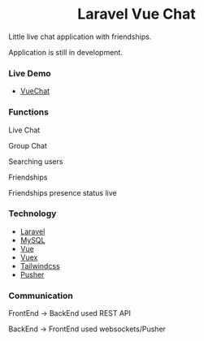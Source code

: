 <h1 align="center" > Laravel Vue Chat </h1>

<p> Little live chat application with friendships. </p>

<p>Application is still in development.</p>

### Live Demo
- [VueChat](https://vuechat.eu/)

### Functions
<p> Live Chat</p>
<p> Group Chat </p>
<p> Searching users </p>
<p> Friendships </p>
<p> Friendships presence status live </p>

### Technology
- [Laravel](https://laravel.com/)
- [MySQL](https://www.mysql.com/)
- [Vue](https://vuejs.org/)
- [Vuex](https://vuex.vuejs.org/)
- [Tailwindcss](https://tailwindcss.com/)
- [Pusher](https://pusher.com/)

### Communication
<p> FrontEnd -> BackEnd used REST API</p>
<p> BackEnd -> FrontEnd used websockets/Pusher </p>
